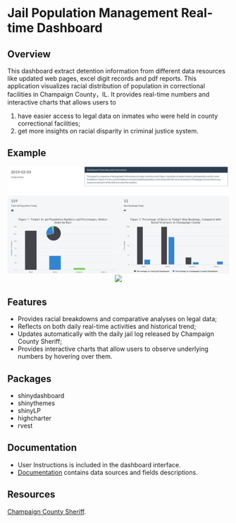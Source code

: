 # Jail Population Management Real-time Dashboard
## Overview
This dashboard extract detention information from different data resources like updated web pages, excel digit records and pdf reports. This application visualizes racial distribution of population in correctional facilities in Champaign County，IL. It provides real-time numbers and interactive charts that allows users to 
1) have easier access to legal data on inmates who were held in county correctional facilities;
2) get more insights on racial disparity in criminal justice system.
## Example
<p align="center">
  <img src="https://github.com/xiekt1993/Portfolio/blob/master/JailDashboard/Capture.JPG" width="750"/>
  <img src="https://cloud.githubusercontent.com/assets/22986316/21235389/29f9aae8-c2bc-11e6-8047-776f4900fa64.jpg" width="750"/>
</p>

## Features
- Provides racial breakdowns and comparative analyses on legal data;
- Reflects on both daily real-time activities and historical trend;
- Updates automatically with the daily jail log released by Champaign County Sheriff;
- Provides interactive charts that allow users to observe underlying numbers by hovering over them.

## Packages
- shinydashboard
- shinythemes
- shinyLP
- highcharter 
- rvest

## Documentation
- User Instructions is included in the dashboard interface.
- [Documentation](https://github.com/xiekt1993/Portfolio/blob/master/JailDashboard/Documentation.txt) contains data sources and fields descriptions.

## Resources
[Champaign County Sheriff](http://www1.co.champaign.il.us/SHERIFF/HOME.PHP).
